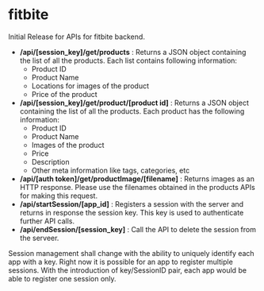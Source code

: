 # fitbite
Initial Release for APIs for fitbite backend.


  * **/api/[session_key]/get/products** :  Returns a JSON object containing the list of all the products. Each list contains following information:
    * Product ID
    * Product Name
    * Locations for images of the product
    * Price of the product
  * **/api/[session_key]/get/product/[product id]** : Returns a JSON object containing the list of all the products. Each product has the following information:
    * Product ID
    * Product Name
    * Images of the product
    * Price
    * Description
    * Other meta information like tags, categories, etc
  * **/api/[auth token]/get/productImage/[filename]** :  Returns images as an HTTP response. Please use the filenames obtained in the products APIs for making this request.
  * **/api/startSession/[app_id]** : Registers a session with the server and returns in response the session key. This key is used to authenticate further API calls.
  * **/api/endSession/[session_key]** : Call the API to delete the session from the serveer.


Session management shall change with the ability to uniquely identify each app with a key. Right now it is possible for an app to register multiple sessions. With the introduction of key/SessionID pair, each app would be able to register one session only.
